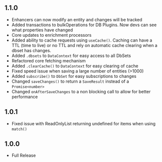 ## 1.1.0
- Enhancers can now modify an entity and changes will be tracked
- Added transactions to bulkOperations for DB Plugins.  Now devs can see what properties have changed
- Core updates to enrichment processors
- Added ability to cache requests using `useCache()`.  Caching can have a TTL (time to live) or no TTL and rely on automatic cache clearing when a dbset has changes.
- Added `.dbsets` to `DataContext` for easy access to all DbSets
- Refactored core fetching mechanism
- Added `.clearCache()` to `DataContext` for easy clearing of cache
- Fixed speed issue when saving a large number of entities (>1000)
- Added `subscribe()` to `DbSet` for easy subscriptions to changes
- Changed `saveChanges()` to return a `SaveResult` instead of a `Promise<number>`
- Changed `onAfterSaveChanges` to a non blocking call to allow for better performance

## 1.0.1
- Fixed issue with ReadOnlyList returning undefined for items when using `match()`

## 1.0.0
- Full Release